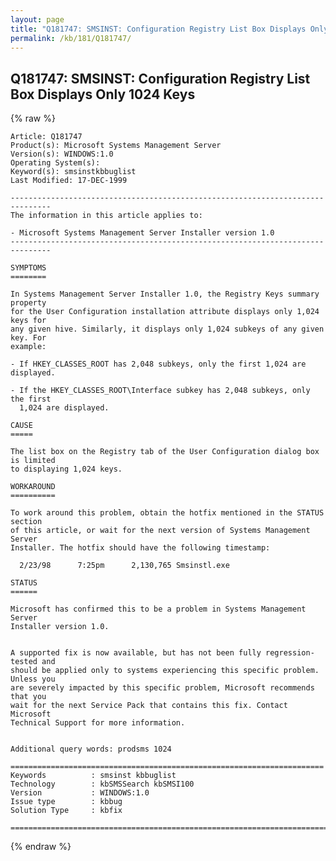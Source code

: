```yaml
---
layout: page
title: "Q181747: SMSINST: Configuration Registry List Box Displays Only 1024 Keys"
permalink: /kb/181/Q181747/
---
```


## Q181747: SMSINST: Configuration Registry List Box Displays Only 1024 Keys

{% raw %}

	Article: Q181747
	Product(s): Microsoft Systems Management Server
	Version(s): WINDOWS:1.0
	Operating System(s): 
	Keyword(s): smsinstkbbuglist
	Last Modified: 17-DEC-1999
	
	-------------------------------------------------------------------------------
	The information in this article applies to:
	
	- Microsoft Systems Management Server Installer version 1.0 
	-------------------------------------------------------------------------------
	
	SYMPTOMS
	========
	
	In Systems Management Server Installer 1.0, the Registry Keys summary property
	for the User Configuration installation attribute displays only 1,024 keys for
	any given hive. Similarly, it displays only 1,024 subkeys of any given key. For
	example:
	
	- If HKEY_CLASSES_ROOT has 2,048 subkeys, only the first 1,024 are displayed.
	
	- If the HKEY_CLASSES_ROOT\Interface subkey has 2,048 subkeys, only the first
	  1,024 are displayed.
	
	CAUSE
	=====
	
	The list box on the Registry tab of the User Configuration dialog box is limited
	to displaying 1,024 keys.
	
	WORKAROUND
	==========
	
	To work around this problem, obtain the hotfix mentioned in the STATUS section
	of this article, or wait for the next version of Systems Management Server
	Installer. The hotfix should have the following timestamp:
	
	  2/23/98      7:25pm      2,130,765 Smsinstl.exe
	
	STATUS
	======
	
	Microsoft has confirmed this to be a problem in Systems Management Server
	Installer version 1.0.
	
	
	A supported fix is now available, but has not been fully regression-tested and
	should be applied only to systems experiencing this specific problem. Unless you
	are severely impacted by this specific problem, Microsoft recommends that you
	wait for the next Service Pack that contains this fix. Contact Microsoft
	Technical Support for more information.
	
	
	Additional query words: prodsms 1024
	
	======================================================================
	Keywords          : smsinst kbbuglist
	Technology        : kbSMSSearch kbSMSI100
	Version           : WINDOWS:1.0
	Issue type        : kbbug
	Solution Type     : kbfix
	
	=============================================================================
	

{% endraw %}
